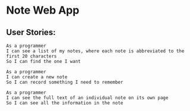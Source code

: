 # Note Web App

## User Stories:

``` 
As a programmer
I can see a list of my notes, where each note is abbreviated to the first 20 characters
So I can find the one I want
```

``` 
As a programmer
I can create a new note
So I can record something I need to remember
```

``` 
As a programmer
I can see the full text of an individual note on its own page
So I can see all the information in the note
```
